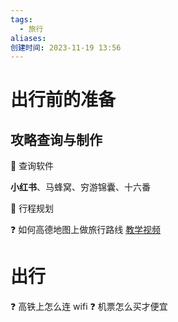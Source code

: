 ```yaml
---
tags:
  - 旅行
aliases: 
创建时间: 2023-11-19 13:56
---
```

# 出行前的准备

## 攻略查询与制作

🐳 查询软件

**小红书**、马蜂窝、穷游锦囊、十六番

🐳 行程规划

❓ 如何高德地图上做旅行路线 [教学视频](https://www.bilibili.com/video/BV1Jm4y1e7e4?t=1.5)



# 出行

❓ 高铁上怎么连 wifi
❓ 机票怎么买才便宜